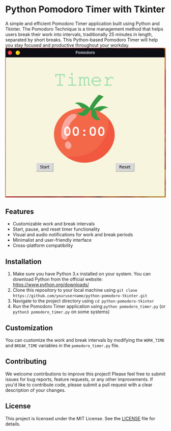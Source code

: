 # Python Pomodoro Timer with Tkinter

A simple and efficient Pomodoro Timer application built using Python and Tkinter. The Pomodoro Technique is a time management method that helps users break their work into intervals, traditionally 25 minutes in length, separated by short breaks. This Python-based Pomodoro Timer will help you stay focused and productive throughout your workday.
![python_pomodoro_screenshot.png](python_pomodoro_screenshot.png)
## Features

- Customizable work and break intervals
- Start, pause, and reset timer functionality
- Visual and audio notifications for work and break periods
- Minimalist and user-friendly interface
- Cross-platform compatibility

## Installation

1. Make sure you have Python 3.x installed on your system. You can download Python from the official website: https://www.python.org/downloads/
2. Clone this repository to your local machine using `git clone https://github.com/yourusername/python-pomodoro-tkinter.git`
3. Navigate to the project directory using `cd python-pomodoro-tkinter`
4. Run the Pomodoro Timer application using `python pomodoro_timer.py` (or `python3 pomodoro_timer.py` on some systems)

## Customization

You can customize the work and break intervals by modifying the `WORK_TIME` and `BREAK_TIME` variables in the `pomodoro_timer.py` file.

## Contributing

We welcome contributions to improve this project! Please feel free to submit issues for bug reports, feature requests, or any other improvements. If you'd like to contribute code, please submit a pull request with a clear description of your changes.

## License

This project is licensed under the MIT License. See the [LICENSE](LICENSE) file for details.